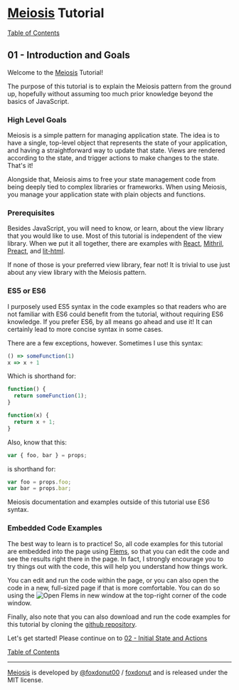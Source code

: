 # [Meiosis](https://meiosis.js.org) Tutorial

[Table of Contents](toc.html)

## 01 - Introduction and Goals

Welcome to the [Meiosis](https://meiosis.js.org) Tutorial!

The purpose of this tutorial is to explain the Meiosis pattern from the ground up, hopefully
without assuming too much prior knowledge beyond the basics of JavaScript.

### High Level Goals

Meiosis is a simple pattern for managing application state. The idea is to have a single,
top-level object that represents the state of your application, and having a straightforward
way to update that state. Views are rendered according to the state, and trigger actions
to make changes to the state. That's it!

Alongside that, Meiosis aims to free your state management code from being deeply tied to
complex libraries or frameworks. When using Meiosis, you manage your application state with
plain objects and functions.

### Prerequisites

Besides JavaScript, you will need to know, or learn, about the view library that you would
like to use. Most of this tutorial is independent of the view library. When we put it all
together, there are examples with [React](https://reactjs.org),
[Mithril](http://mithril.js.org), [Preact](https://preactjs.com), and
[lit-html](https://meiosis.js.org/examples/setup/lit-html/index.html).

If none of those is your preferred view library, fear not! It is trivial to use just about
any view library with the Meiosis pattern.

### ES5 or ES6

I purposely used ES5 syntax in the code examples so that readers who are not familiar with ES6
could benefit from the tutorial, without requiring ES6 knowledge. If you prefer ES6, by all means
go ahead and use it! It can certainly lead to more concise syntax in some cases.

There are a few exceptions, however. Sometimes I use this syntax:

```javascript
() => someFunction(1)
x => x + 1
```

Which is shorthand for:

```javascript
function() {
  return someFunction(1);
}

function(x) {
  return x + 1;
}
```

Also, know that this:

```javascript
var { foo, bar } = props;
```

is shorthand for:

```javascript
var foo = props.foo;
var bar = props.bar;
```

Meiosis documentation and examples outside of this tutorial use ES6 syntax.

### Embedded Code Examples

The best way to learn is to practice! So, all code examples for this tutorial are embedded
into the page using [Flems](https://github.com/porsager/flems), so that you can edit the
code and see the results right there in the page. In fact, I strongly encourage you to try
things out with the code, this will help you understand how things work.

You can edit and run the code within the page, or you can also open the code in a new,
full-sized page if that is more comfortable. You can do so using the
![Open Flems in new window](flems-open-in-new-window.png) at the top-right corner of the
code window.

Finally, also note that you can also download and run the code examples for this tutorial
by cloning the [github repository](https://github.com/foxdonut/meiosis).

Let's get started! Please continue on to
[02 - Initial State and Actions](02-initial-state-and-actions.html)

[Table of Contents](toc.html)

-----

[Meiosis](https://meiosis.js.org) is developed by [@foxdonut00](http://twitter.com/foxdonut00) / [foxdonut](https://github.com/foxdonut) and is released under the MIT license.
